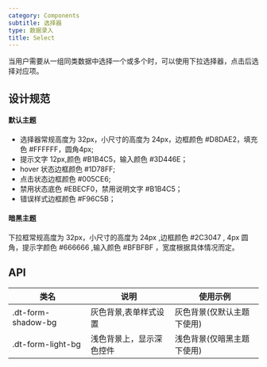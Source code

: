 ```yaml
---
category: Components
subtitle: 选择器
type: 数据录入
title: Select
---
```


当用户需要从一组同类数据中选择一个或多个时，可以使用下拉选择器，点击后选择对应项。

## 设计规范

#### 默认主题

- 选择器常规高度为 32px，小尺寸的高度为 24px，边框颜色 #D8DAE2，填充色 #FFFFFF，圆角4px; 
- 提示文字 12px,颜色 #B1B4C5，输入颜色 #3D446E；
- hover 状态边框颜色 #1D78FF; 
- 点击状态边框颜色 #005CE6; 
- 禁用状态底色 #EBECF0，禁用说明文字 #B1B4C5；
- 错误样式边框颜色 #F96C5B；

#### 暗黑主题

下拉框常规高度为 32px，小尺寸的高度为 24px ,边框颜色 #2C3047 , 4px 圆角，提示字颜色 #666666 ,输入颜色 #BFBFBF ，宽度根据具体情况而定。

## API

|类名  |说明  |使用示例  |
|---------|---------|---------|
|.dt-form-shadow-bg  | 灰色背景,表单样式设置   | 灰色背景(仅默认主题下使用)   |
|.dt-form-light-bg  | 浅色背景上，显示深色控件   | 浅色背景(仅暗黑主题下使用)   |
